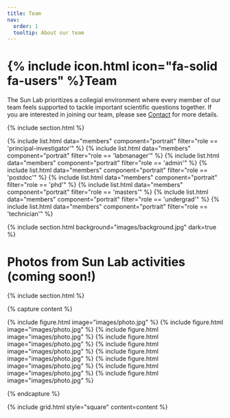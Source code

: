 ```yaml
---
title: Team
nav:
  order: 1
  tooltip: About our team
---
```


# {% include icon.html icon="fa-solid fa-users" %}Team

The Sun Lab prioritizes a collegial environment where every member of our team feels supported to tackle important scientific questions together. If you are interested in joining our team, please see [Contact](//contact) for more details.

{% include section.html %}

{% include list.html data="members" component="portrait" filter="role == 'principal-investigator'" %}
{% include list.html data="members" component="portrait" filter="role == 'labmanager'" %}
{% include list.html data="members" component="portrait" filter="role == 'admin'" %}
{% include list.html data="members" component="portrait" filter="role == 'postdoc'" %}
{% include list.html data="members" component="portrait" filter="role == 'phd'" %}
{% include list.html data="members" component="portrait" filter="role == 'masters'" %}
{% include list.html data="members" component="portrait" filter="role == 'undergrad'" %}
{% include list.html data="members" component="portrait" filter="role == 'technician'" %}

{% include section.html background="images/background.jpg" dark=true %}

# Photos from Sun Lab activities (coming soon!)

{% include section.html %}

{% capture content %}

{% include figure.html image="images/photo.jpg" %}
{% include figure.html image="images/photo.jpg" %}
{% include figure.html image="images/photo.jpg" %}
{% include figure.html image="images/photo.jpg" %}
{% include figure.html image="images/photo.jpg" %}
{% include figure.html image="images/photo.jpg" %}
{% include figure.html image="images/photo.jpg" %}
{% include figure.html image="images/photo.jpg" %}
{% include figure.html image="images/photo.jpg" %}

{% endcapture %}

{% include grid.html style="square" content=content %}
